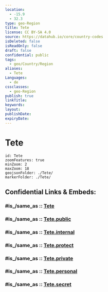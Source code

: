 ```yaml
---
location:
  - -15.9
  - 32.3
type: geo-Region
title: Tete
license: CC BY-SA 4.0
source: https://datahub.io/core/country-codes
isDeleted: false
isReadOnly: false
draft: false
confidential: public
tags:
  - geo/Country/Region
aliases:
  - Tete
Languages:
  - de
cssclasses:
  - geo-Region
publish: true
linkTitle:
keywords:
layout:
publishDate:
expiryDate:
---
```


# Tete

```leaflet
id: Tete
zoomFeatures: true 
minZoom: 2 
maxZoom: 18
geojsonFolder: ./Tete/
markerFolder: ./Tete/
```


## Confidential Links & Embeds: 

### #is_/same_as :: [Tete](/_Standards/Earth/Continent/Africa/Africa~East/Mozambique/Provinces~Mozambique/Tete.md) 

### #is_/same_as :: [Tete.public](/_public/Earth/Continent/Africa/Africa~East/Mozambique/Provinces~Mozambique/Tete.public.md) 

### #is_/same_as :: [Tete.internal](/_internal/Earth/Continent/Africa/Africa~East/Mozambique/Provinces~Mozambique/Tete.internal.md) 

### #is_/same_as :: [Tete.protect](/_protect/Earth/Continent/Africa/Africa~East/Mozambique/Provinces~Mozambique/Tete.protect.md) 

### #is_/same_as :: [Tete.private](/_private/Earth/Continent/Africa/Africa~East/Mozambique/Provinces~Mozambique/Tete.private.md) 

### #is_/same_as :: [Tete.personal](/_personal/Earth/Continent/Africa/Africa~East/Mozambique/Provinces~Mozambique/Tete.personal.md) 

### #is_/same_as :: [Tete.secret](/_secret/Earth/Continent/Africa/Africa~East/Mozambique/Provinces~Mozambique/Tete.secret.md)

